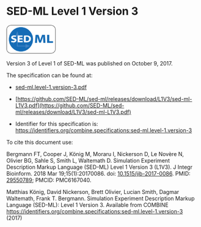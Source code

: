 # SED-ML Level 1 Version 3
<img src="./files/sed-ml.png" alt="SED-ML logo" height="75"/>

Version 3 of Level 1 of SED-ML was published on October 9, 2017.

The specification can be found at:

* [sed-ml.level-1.version-3.pdf](https://raw.githubusercontent.com/combine-org/combine-specifications/main/specifications/files/sed-ml.level-1.version-3.pdf)
* [https://github.com/SED-ML/sed-ml/releases/download/L1V3/sed-ml-L1V3.pdf](https://github.com/SED-ML/sed-ml/releases/download/L1V3/sed-ml-L1V3.pdf)

* Identifier for this specification is: https://identifiers.org/combine.specifications:sed-ml.level-1.version-3

To cite this document use:

Bergmann FT, Cooper J, König M, Moraru I, Nickerson D, Le Novère N, Olivier BG, Sahle S, Smith L, Waltemath D. Simulation Experiment Description Markup Language (SED-ML) Level 1 Version 3 (L1V3). J Integr Bioinform. 2018 Mar 19;15(1):20170086. doi: [10.1515/jib-2017-0086](https://doi.org/10.1515/jib-2017-0086). PMID: [29550789](http://identifier.org/pubmed/29550789); PMCID: PMC6167040.

Matthias König, David Nickerson, Brett Olivier, Lucian Smith, Dagmar Waltemath, Frank T. Bergmann. Simulation Experiment Description Markup Language (SED-ML): Level 1 Version 3. Available from COMBINE <https://identifiers.org/combine.specifications:sed-ml.level-1.version-3> (2017)